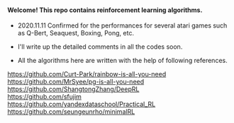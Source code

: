 #### Welcome! This repo contains reinforcement learning algorithms.

- 2020.11.11 Confirmed for the performances for several atari games such as Q-Bert, Seaquest, Boxing, Pong, etc.  

- I'll write up the detailed comments in all the codes soon. 

- All the algorithms here are written with the help of following references.

https://github.com/Curt-Park/rainbow-is-all-you-need  
https://github.com/MrSyee/pg-is-all-you-need  
https://github.com/ShangtongZhang/DeepRL  
https://github.com/sfujim  
https://github.com/yandexdataschool/Practical_RL  
https://github.com/seungeunrho/minimalRL
